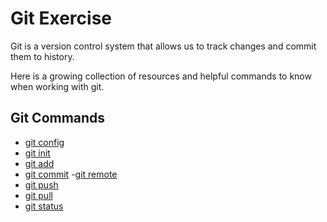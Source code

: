# Git Exercise

Git is a version control system that allows us to track changes and commit them to history.

Here is a growing collection of resources and helpful commands to know when working with git.

## Git Commands
- [git config](./Commands/Config.md)
- [git init](./Commands/Init.md)
- [git add](./Commands/Add.md)
- [git commit](./Commands/Commit.md)
-[git remote](./Commands/Remote.md)
- [git push](./commands/PUSH.md)
- [git pull](./Commands/Pull.md)
- [git status](./Commands/Status.md)